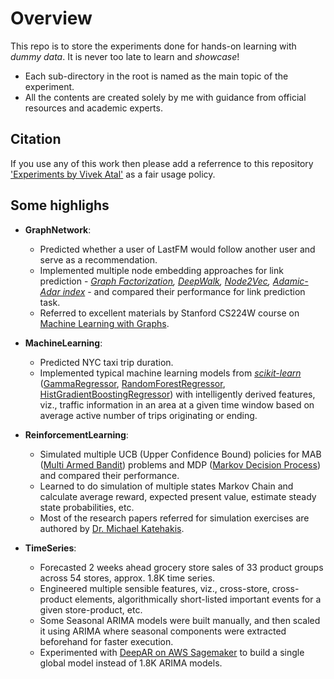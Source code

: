 # Overview

This repo is to store the experiments done for hands-on learning with *dummy data*. It is never too late to learn and *showcase*!

- Each sub-directory in the root is named as the main topic of the experiment.
- All the contents are created solely by me with guidance from official resources and academic experts.

## Citation

If you use any of this work then please add a referrence to this repository ['Experiments by Vivek Atal'](https://github.com/atalv/experiments/) as a fair usage policy.

## Some highlighs

- **GraphNetwork**: 
    - Predicted whether a user of LastFM would follow another user and serve as a recommendation.
    - Implemented multiple node embedding approaches for link prediction - *[Graph Factorization](https://doi.org/10.1145/2488388.2488393), [DeepWalk](https://arxiv.org/pdf/1403.6652.pdf), [Node2Vec](https://arxiv.org/pdf/1607.00653.pdf), [Adamic-Adar index](http://www.cs.cornell.edu/home/kleinber/link-pred.pdf)* - and compared their performance for link prediction task.
    - Referred to excellent materials by Stanford CS224W course on [Machine Learning with Graphs](http://web.stanford.edu/class/cs224w/).

- **MachineLearning**: 
    - Predicted NYC taxi trip duration.
    - Implemented typical machine learning models from *[scikit-learn](https://scikit-learn.org/stable/)* ([GammaRegressor](https://scikit-learn.org/stable/modules/generated/sklearn.linear_model.GammaRegressor.html), [RandomForestRegressor](https://scikit-learn.org/stable/modules/generated/sklearn.ensemble.RandomForestRegressor.html), [HistGradientBoostingRegressor](https://scikit-learn.org/stable/modules/generated/sklearn.ensemble.HistGradientBoostingRegressor.html)) with intelligently derived features, viz., traffic information in an area at a given time window based on average active number of trips originating or ending.

- **ReinforcementLearning**: 
    - Simulated multiple UCB (Upper Confidence Bound) policies for MAB ([Multi Armed Bandit](https://en.wikipedia.org/wiki/Multi-armed_bandit)) problems and MDP ([Markov Decision Process](https://en.wikipedia.org/wiki/Markov_decision_process)) and compared their performance.
    - Learned to do simulation of multiple states Markov Chain and calculate average reward, expected present value, estimate steady state probabilities, etc.
    - Most of the research papers referred for simulation exercises are authored by [Dr. Michael Katehakis](http://en.wikipedia.org/wiki/Michael_N._Katehakis).

- **TimeSeries**: 
    - Forecasted 2 weeks ahead grocery store sales of 33 product groups across 54 stores, approx. 1.8K time series.
    - Engineered multiple sensible features, viz., cross-store, cross-product elements, algorithmically short-listed important events for a given store-product, etc.
    - Some Seasonal ARIMA models were built manually, and then scaled it using ARIMA where seasonal components were extracted beforehand for faster execution.
    - Experimented with [DeepAR on AWS Sagemaker](https://docs.aws.amazon.com/sagemaker/latest/dg/deepar.html) to build a single global model instead of 1.8K ARIMA models.
